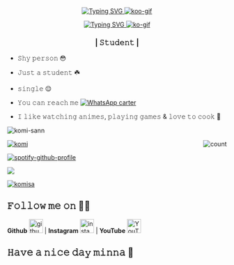 ## <!-- Typing SVG -->
<p align="center">
    <a href="https://git.io/J0hKr">
        <img
        src="https://readme-typing-svg.herokuapp.com?size=30&width=800&lines=𝚄𝚖𝚖𝚖.....+w𝚎𝚕𝚌𝚘𝚖𝚎+𝚝𝚘+𝚖𝚢+𝚙𝚛𝚘𝚏𝚒𝚕𝚎...😳"
            alt="Typing SVG"
        />
    </a>
<a href="https://imgbb.com/"><img src="https://i.ibb.co/HPcLrwX/koo-gif.gif" alt="koo-gif" border="0"></a>
    <!-- Typing SVG -->
<p align="center">
<a href="https://git.io/J0hKr">
        <img
        src="https://readme-typing-svg.herokuapp.com?font=Courgette&size=30&color=1B961A&lines=𝙷𝚒........;𝙸'𝚖+𝚔𝚘𝚖𝚒+𝚜𝚊𝚗𝚗;𝚊𝚝+𝚢𝚘𝚞𝚛;𝚜𝚎𝚛𝚟𝚒𝚌𝚎+%F0%9F%98%8D%3F"
            alt="Typing SVG"
        /> <a href="https://imgbb.com/"><img src="https://i.ibb.co/nM473BB/ko-gif.gif" alt="ko-gif" border="0"></a>
<h3 align="center">| 𝚂𝚝𝚞𝚍𝚎𝚗𝚝 |</h3>
    
- 𝚂𝚑𝚢 𝚙𝚎𝚛𝚜𝚘𝚗 😳

- 𝙹𝚞𝚜𝚝 𝚊 𝚜𝚝𝚞𝚍𝚎𝚗𝚝 ☘️

- 𝚜𝚒𝚗𝚐𝚕𝚎 😌

- 𝚈𝚘𝚞 𝚌𝚊𝚗 𝚛𝚎𝚊𝚌𝚑 𝚖𝚎 [![WhatsApp carter](https://img.shields.io/badge/WhatsApp-25D366?style=for-the-badge&logo=whatsapp&logoColor=white)](https://wa.me/27781973632)

- 𝙸 𝚕𝚒𝚔𝚎 𝚠𝚊𝚝𝚌𝚑𝚒𝚗𝚐 𝚊𝚗𝚒𝚖𝚎𝚜, 𝚙𝚕𝚊𝚢𝚒𝚗𝚐 𝚐𝚊𝚖𝚎𝚜 & 𝚕𝚘𝚟𝚎 𝚝𝚘 𝚌𝚘𝚘𝚔 🥺

<p align="left"> <img src="https://komarev.com/ghpvc/?username=komi-sann&label=Profile%20views&color=0e75b6&style=flat" alt="komi-sann" /> </p>
<p align="left"> <a href="https://github-profile-trophy.vercel.app/?username=ryo-ma&no-frame=true

<img src="https://github-profile-trophy.vercel.app/?username=komi-sann" alt="komi-sann" /></a> </p>
  
 
<img align="right" alt="count" src="https://count.getloli.com/get/@:komi-sann?theme=rule34">
  

<a href="https://imgbb.com/"><img src="https://i.ibb.co/PztFsg8/komi.gif" alt="komi" border="0"></a>
  
[![spotify-github-profile](https://spotify-github-profile.vercel.app/api/view?uid=0bayzsrvnvivnrnxg4te2b1vb&cover_image=true&theme=default)](https://github.com/komisann/komi-sann)

<img src="https://github-readme-stats.vercel.app/api?username=komi-sann&show_icons=true&theme=blue&show_owner=true&count_private=true">
  
  

  
  
<a href="https://imgbb.com/"><img src="https://i.ibb.co/JjGTnZg/komisa.gif" alt="komisa" border="0"></a>


## 𝙵𝚘𝚕𝚕𝚘𝚠 𝚖𝚎 𝚘𝚗 🎀🎀
**Github** [<img src="https://img.icons8.com/nolan/240/github.png" alt='github' height='32'>](https://github.com/komi-sann) | **Instagram** [<img src="https://img.icons8.com/nolan/240/instagram-new.png" alt='instagram' height='32'>](https://www.instagram.com/kate.abramson.967/) | **YouTube** [<img src="https://img.icons8.com/nolan/240/youtube.png" alt='YouTube' height='32'>](https://www.youtube.com/channel/UChrGVH0nOxMg6zk6YAr2TXg)


## 𝙷𝚊𝚟𝚎 𝚊 𝚗𝚒𝚌𝚎 𝚍𝚊𝚢 𝚖𝚒𝚗𝚗𝚊 🎀
